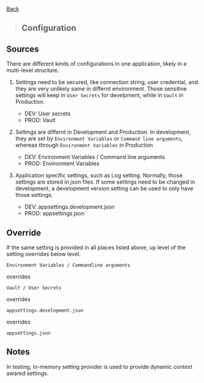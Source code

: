 [Back](../dotnet-Backend.md)

> ## Configuration 

## Sources

There are different kinds of configurations in one application, likely in a multi-level structure.


1. Settings need to be secured, like connection string, user credential, and they are very unlikely same in differnt environment. Those sensitive settings will keep in `User Secrets` for develpment, while in `Vault` in Production.  
	* DEV:  User secrets  
	* PROD: Vault
	
2. Settings are differnt in Development and Production. In development, they are set by `Environment Variables` or `Command line arguments`, whereas through `Environment Variables` in Production
	* DEV:  Environment Variables / Command line arguments
	* PROD: Environment Variables

3. Application specific settings, such as Log setting. Normally, those settings are stored in json files. If some settings need to be changed in development, a development version setting can be used to only have those settings.  
	* DEV:  appsettings.development.json
	* PROD: appsettings.json`


## Override

If the same setting is provided in all places listed above, up level of the setting overrides below level.

`Environment Variables / Commandline arguments` 

overrides 

`Vault / User Secrets` 

overrides

`appsettings.development.json`

overrides

`appsettings.json`

## Notes

In testing, in-memory setting provider is used to provide dynamic context awared settings. 